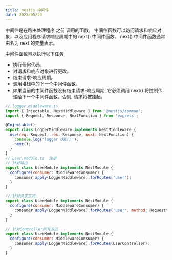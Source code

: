 ```yaml
---
title: nestjs 中间件
date: 2023/05/29
---
```


中间件是在路由处理程序 之前 调用的函数。 中间件函数可以访问请求和响应对象，以及应用程序请求响应周期中的 next() 中间件函数。 next() 中间件函数通常由名为 next 的变量表示。

中间件函数可以执行以下任务:

- 执行任何代码。
- 对请求和响应对象进行更改。
- 结束请求-响应周期。
- 调用堆栈中的下一个中间件函数。
- 如果当前的中间件函数没有结束请求-响应周期, 它必须调用 next() 将控制传递给下一个中间件函数。否则, 请求将被挂起。

```js
// logger.middleware.ts
import { Injectable, NestMiddleware } from '@nestjs/common';
import { Request, Response, NextFunction } from 'express';

@Injectable()
export class LoggerMiddleware implements NestMiddleware {
  use(req: Request, res: Response, next: NextFunction) {
    console.log('logger 执行了');
    next();
  }
}
// user.module.ts  注册
// 针对路由
export class UserModule implements NestModule {
  configure(consumer: MiddlewareConsumer) {
    consumer.apply(LoggerMiddleware).forRoutes('user');
  }
}

// 针对请求方式
export class UserModule implements NestModule {
  configure(consumer: MiddlewareConsumer) {
    consumer.apply(LoggerMiddleware).forRoutes('user', method: RequestMethod.GET);
  }
}

// 针对Controller所有方法
export class UserModule implements NestModule {
  configure(consumer: MiddlewareConsumer) {
    consumer.apply(LoggerMiddleware).forRoutes(UserController);
  }
}
```